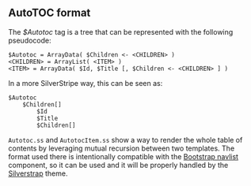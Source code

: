 AutoTOC format
--------------

The *$Autotoc* tag is a tree that can be represented with the following
pseudocode:

    $Autotoc = ArrayData( $Children <- <CHILDREN> )
    <CHILDREN> = ArrayList( <ITEM> )
    <ITEM> = ArrayData( $Id, $Title [, $Children <- <CHILDREN> ] )

In a more SilverStripe way, this can be seen as:

    $Autotoc
        $Children[]
            $Id
            $Title
            $Children[]

`Autotoc.ss` and `AutotocItem.ss` show a way to render the whole table of
contents by leveraging mutual recursion between two templates.  The format used
there is intentionally compatible with the
[Bootstrap navlist](http://getbootstrap.com/components/#nav) component,
so it can be used and it will be properly handled by the
[Silverstrap](http://dev.entidi.com/p/silverstrap/) theme.
